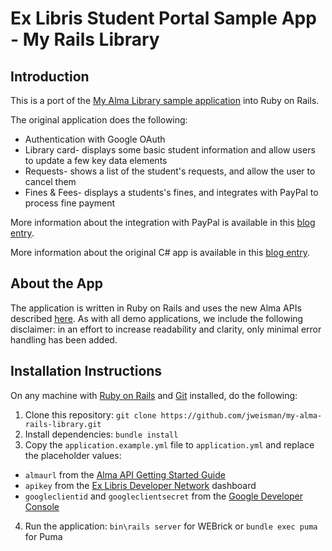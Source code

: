 Ex Libris Student Portal Sample App - My Rails Library
================================================

Introduction
------------

This is a port of the [My Alma Library sample application](https://github.com/jweisman/MyAlmaLibrary) into Ruby on Rails.

The original application does the following:
* Authentication with Google OAuth
* Library card- displays some basic student information and allow users to update a few key data elements
* Requests- shows a list of the student's requests, and allow the user to cancel them
* Fines & Fees- displays a students's fines, and integrates with PayPal to process fine payment

More information about the integration with PayPal is available in this [blog entry](https://developers.exlibrisgroup.com/blog/Integrating-Alma-and-PayPal-with-the-Alma-REST-APIs).

More information about the original C# app is available in this [blog entry](https://developers.exlibrisgroup.com/blog/Creating-a-Student-Portal-with-the-New-Alma-APIs).

About the App
-------------
The application is written in Ruby on Rails and uses the new Alma APIs described [here](https://developers.exlibrisgroup.com/alma/apis). As with all demo applications, we include the following disclaimer: in an effort to increase readability and clarity, only minimal error handling has been added.

Installation Instructions
-------------------------
On any machine with [Ruby on Rails](http://rubyonrails.org/) and [Git](http://git-scm.com/) installed, do the following:

1. Clone this repository: `git clone https://github.com/jweisman/my-alma-rails-library.git`
2. Install dependencies: `bundle install`
3. Copy the `application.example.yml` file to `application.yml` and replace the placeholder values:
  * `almaurl` from the [Alma API Getting Started Guide](https://developers.exlibrisgroup.com/alma/apis)
  * `apikey` from the [Ex Libris Developer Network](https://developers.exlibrisgroup.com/) dashboard
  * `googleclientid` and `googleclientsecret` from the [Google Developer Console](https://console.developers.google.com/)
4. Run the application: `bin\rails server` for WEBrick or `bundle exec puma` for Puma
